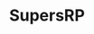 ---
title: SupersRP
crosslinks:
- swdarktimes
- Suomi
- LongTimeAgoRP
- LookAtThisTrash
- HFY
- Starwarsrp
---